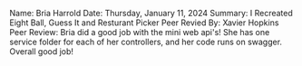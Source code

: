 Name: Bria Harrold
Date: Thursday, January 11, 2024
Summary: I Recreated Eight Ball, Guess It and Resturant Picker
Peer Revied By: Xavier Hopkins
Peer Review: Bria did a good job with the mini web api's! She has one service folder for each 
of her controllers, and her code runs on swagger. Overall good job!
